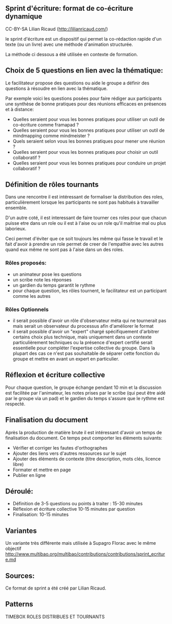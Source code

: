 ## Sprint d'écriture: format de co-écriture dynamique

CC-BY-SA Lilian Ricaud (http://lilianricaud.com/)

le sprint d'écriture est un dispositif qui permet la co-rédaction rapide d'un texte (ou un livre) avec une méthode d'animation structurée.

La méthode ci dessous a été utilisée en contexte de formation.

## Choix de 5 questions en lien avec la thématique:

Le facilitateur propose des questions ou aide le groupe a définir des questions à résoudre en lien avec la thématique.

Par exemple voici les questions posées pour faire rédiger aux participants une synthèse de bonne pratiques pour des réunions efficaces en présences et à distance: 
* Quelles seraient pour vous les bonnes pratiques pour utiliser un outil de co-écriture comme framapad ?
* Quelles seraient pour vous les bonnes pratiques pour utiliser un outil de mindmapping comme mindmeister ?
* Quels seraient selon vous les bonnes pratiques pour mener une réunion ?
* Quelles seraient pour vous les bonnes pratiques pour choisir un outil collaboratif ?
* Quelles seraient pour vous les bonnes pratiques pour conduire un projet collaboratif ?

## Définition de rôles tournants

Dans une rencontre il est intéressant de formaliser la distribution des roles, particulièrement lorsque les participants ne sont pas habitués à travailler ensemble. 

D'un autre coté, il est interessant de faire tourner ces roles pour que chacun puisse etre dans un role ou il est à l'aise ou un role qu'il maitrise mal ou plus laborieux. 

Ceci permet d'éviter que ce soit toujours les même qui fasse le travail et le fait d'avoir à prendre un role permet de creer de l'empathie avec les autres quand eux même ne sont pas à l'aise dans un des roles. 

### Rôles proposés:

* un animateur pose les questions
* un scribe note les réponses
* un gardien du temps garantit le rythme
* pour chaque question, les rôles tournent, le facilitateur est un participant comme les autres

### Rôles Optionnels
* il serait possible d'avoir un rôle d'observateur méta qui ne tournerait pas mais serait un observateur du processus afin d'améliorer le format
* il serait possible d'avoir un "expert" chargé spécifiquement d'arbitrer certains choix plus technique, mais uniquement dans un contexte particulièrement techniques ou la présence d'expert certifié serait essentielle pour compléter l'expertise collective du groupe. Dans la plupart des cas ce n'est pas souhaitable de séparer cette fonction du groupe et mettre en avant un expert en particulier.

## Réflexion et écriture collective 

Pour chaque question, le groupe échange pendant 10 min et la discussion est facilitée par l'animateur, les notes prises par le scribe (qui peut être aidé par le groupe via un pad) et le gardien du temps s'assure que le rythme est respecté.

## Finalisation du document

Après la production de matière brute il est intéressant d'avoir un temps de finalisation du document. Ce temps peut comporter les éléments suivants:

* Vérifier et corriger les fautes d'orthographes
* Ajouter des liens vers d'autres ressources sur le sujet
* Ajouter des éléments de contexte (titre description, mots clés, licence libre)
* Formater et mettre en page
* Publier en ligne

## Déroulé:

* Définition de 3-5 questions ou points à traiter : 15-30 minutes
* Réflexion et écriture collective 10-15 minutes par question
* Finalisation: 10-15 minutes


## Variantes

Un variante très différente mais utilisée à Supagro Florac avec le même objectif
http://www.multibao.org/multibao/contributions/contributions/sprint_ecriture.md

## Sources:

Ce format de sprint a été créé par Lilian Ricaud.

## Patterns

TIMEBOX
ROLES DISTRIBUES ET TOURNANTS
